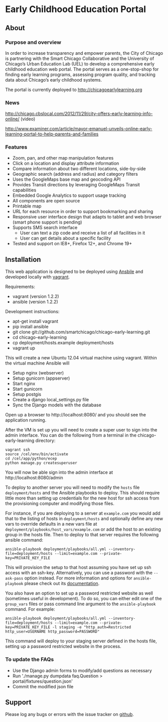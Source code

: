 # Early Childhood Education Portal

## About

### Purpose and overview

In order to increase transparency and empower parents, the City of Chicago is partnering with the Smart Chicago Collaborative and the University of Chicago’s Urban Education Lab (UEL) to develop a comprehensive early childhood education web portal. The portal serves as a one-stop-shop for finding early learning programs, assessing program quality, and tracking data about Chicago’s early childhood systems.


The portal is currently deployed to http://chicagoearlylearning.org



### News

http://chicago.cbslocal.com/2012/11/29/city-offers-early-learning-info-online/ (video)

http://www.examiner.com/article/mayor-emanuel-unveils-online-early-learning-portal-to-help-parents-and-families

### Features

* Zoom, pan, and other map manipulation features
* Click on a location and display attribute information
* Compare information about two different locations, side-by-side
* Geographic search (address and radius) and category filters
* Uses the GoogleMaps base map and geocoding API
* Provides Transit directions by leveraging GoogleMaps Transit capabilities
* Embedded Google Analytics to support usage tracking
* All components are open source
* Printable map
* URL for each resource in order to support bookmarking and sharing
* Responsive user interface design that adapts to tablet and web browser (smart phone support is pending)
* Supports SMS search interface
    * User can text a zip code and receive a list of all facilities in it
    * User can get details about a specific facility
* Tested and support on IE8+, Firefox 12+, and Chrome 19+


## Installation

This web application is designed to be deployed using [Ansbile](http://www.ansibleworks.com/) and developed locally with [vagrant](http://www.vagrantup.com).

Requirements:
* vagrant (version 1.2.2)
* ansible (version 1.2.2)

Development instructions:

* apt-get install vagrant
* pip install ansible
* git clone git://github.com/smartchicago/chicago-early-learning.git
* cd chicago-early-learning
* cp deployment/hosts.example deployment/hosts
* vagrant up

This will create a new Ubuntu 12.04 virtual machine using vagrant. Within the virtual machine Ansible will

* Setup nginx (webserver)
* Setup gunicorn (appserver)
* Start nginx
* Start gunicorn
* Setup postgis
* Create a django local_settings.py file
* Sync the Django models with the database

Open up a browser to http://localhost:8080/ and you should see the application running.

After the VM is set up you will need to create a super user to sign into the admin interface. You can do the following from a terminal in the chicago-early-learning directory:

    vagrant ssh
    source /cel/env/bin/activate
    cd /cel/app/python/ecep
    python manage.py createsuperuser

You will now be able sign into the admin interface at http://localhost:8080/admin

To deploy to another server you will need to modify the `hosts` file `deployment/hosts` and the Ansible playbooks to deploy. This should require little more than setting up credentials for the new host for ssh access from the provisioning computer and modifying those files.

For instance, if you are deploying to a server at `example.com` you would add that to the listing of hosts in `deployment/hosts` and optionally define any new vars to override defaults in a new vars file at `deployment/playbooks/host_vars/example.com` or add the host to an existing group in the hosts file. Then to deploy to that server requires the following ansible command:

    ansible-playbook deployment/playbooks/all.yml --inventory-file=deployment/hosts --limit=example.com --private-key=PRIVATE_KEY_FILE

This will provision the setup to that host assuming you have set up ssh access with an ssh-key. Alternatively, you can use a password with the `--ask-pass` option instead. For more information and options for `ansible-playbook` please check out its [documentation](http://www.ansibleworks.com/docs/).

You also have an option to set up a password restricted website as well (sometimes useful in development). To do so, you can either edit one of the `group_vars` files or pass command line argument to the `ansible-playbook` command. For example:

    ansible-playbook deployment/playbooks/all.yml --inventory-file=deployment/hosts --limit=example.com --private-key=PRIVATE_KEY_FILE -l staging -e "http_auth=Restricted http_user=USERNAME http_password=PASSWORD"

This command will deploy to your staging server defined in the hosts file, setting up a password restricted website in the process.

### To update the FAQs
* Use the Django admin forms to modify/add questions as necessary
* Run './manage.py dumpdata faq.Question > portal/fixtures/question.json'
* Commit the modified json file

## Support

Please log any bugs or errors with the issue tracker on [github](https://github.com/smartchicago/chicago-early-learning/issues).
